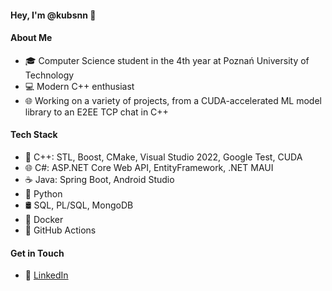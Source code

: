 #### Hey, I'm @kubsnn 👋

#### About Me
- 🎓 Computer Science student in the 4th year at Poznań University of Technology
- 💻 Modern C++ enthusiast
- 🌐 Working on a variety of projects, from a CUDA-accelerated ML model library to an E2EE TCP chat in C++

#### Tech Stack
- 🚀 C++: STL, Boost, CMake, Visual Studio 2022, Google Test, CUDA
- 🌐 C#: ASP.NET Core Web API, EntityFramework, .NET MAUI
- ☕ Java: Spring Boot, Android Studio
- 🐍 Python
- 🛢️ SQL, PL/SQL, MongoDB
- 🐳 Docker
- 🤖 GitHub Actions

#### Get in Touch
- 💬 [LinkedIn](https://www.linkedin.com/in/jakub-aszyk/)
